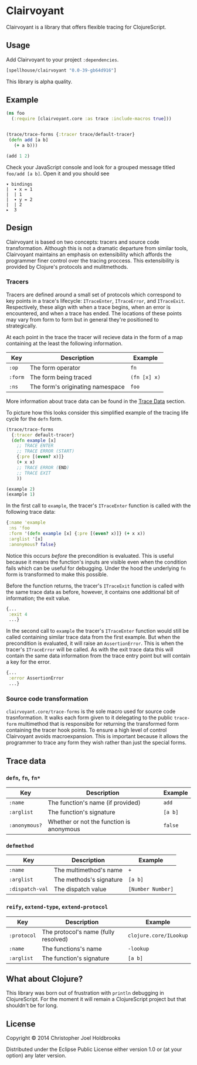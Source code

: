 # Clairvoyant

Clairvoyant is a library that offers flexible tracing for ClojureScript.

## Usage

Add Clairvoyant to your project `:dependencies`.

```clj
[spellhouse/clairvoyant "0.0-39-gb64d916"]
```

This library is alpha quality.

## Example

```clj
(ns foo
  (:require [clairvoyant.core :as trace :include-macros true]))


(trace/trace-forms {:tracer trace/default-tracer}
 (defn add [a b]
   (+ a b)))

(add 1 2)
```

Check your JavaScript console and look for a grouped message titled
`foo/add [a b]`. Open it and you should see

```
▾ bindings
|  ▾ x = 1
|  | 1
|  ▾ y = 2
|  | 2
▸  3
```

## Design

Clairvoyant is based on two concepts: tracers and source code
transformation. Although this is not a dramatic departure from similar
tools, Clairvoyant maintains an emphasis on extensibility which affords
the programmer finer control over the tracing proccess. This
extensibility is provided by Clojure's protocols and mulitmethods.


### Tracers

Tracers are defined around a small set of protocols which
correspond to key points in a trace's lifecycle: `ITraceEnter`,
`ITraceError`, and `ITraceExit`. Respectively, these align with when
a trace begins, when an error is encountered, and when a trace has
ended. The locations of these points may vary from form to form but in
general they're positioned to strategically.

At each point in the trace the tracer will recieve data in the form of
a map containing at the least the following information.

 Key     | Description                      | Example
---------|----------------------------------|--------------
 `:op`   | The form operator                | `fn`
 `:form` | The form being traced            | `(fn [x] x)`
 `:ns`   | The form's originating namespace | `foo`

More information about trace data can be found in the
[Trace Data](#trace-data) section.

To picture how this looks consider this simplified example of the
tracing life cycle for the `defn` form.


```clj
(trace/trace-forms
  {:tracer default-tracer}
  (defn example [x]
    ;; TRACE ENTER
    ;; TRACE ERROR (START)
    {:pre [(even? x)]}
    (+ x x)
    ;; TRACE ERROR (END)
    ;; TRACE EXIT
    ))

(example 2)
(example 1)
```

In the first call to `example`, the tracer's `ITraceEnter` function is
called with the following trace data:

```clj
{:name 'example
 :ns 'foo
 :form '(defn example [x] {:pre [(even? x)]} (+ x x))
 :arglist '[x]
 :anonymous? false}
```

Notice this occurs _before_ the precondition is evaluated. This is
useful because it means the function's inputs are visible even when the
condition fails which can be useful for debugging. Under the hood the
underlying `fn` form is transformed to make this possible.

Before the function returns, the tracer's `ITraceExit` function is
called with the same trace data as before, however, it contains one
additional bit of information; the exit value.

```clj
{...
 :exit 4
 ...}
```

In the second call to `example` the tracer's `ITraceEnter` function
would still be called containing similar trace data from the first
example. But when the precondition is evaluated, it will raise an
`AssertionError`. This is when the tracer's `ITraceError` will be
called. As with the exit trace data this will contain the same data
information from the trace entry point but will contain a key for the
error.

```clj
{...
 :error AssertionError
 ...}
```

### Source code transformation

`clairvoyant.core/trace-forms` is the sole macro used for source code
trasnformation. It walks each form given to it delegating to the public
`trace-form` multimethod that is responsible for returning the transformed
form containing the tracer hook points. To ensure a high level of control
Clairvoyant avoids macroexpansion. This is important because it allows the
programmer to trace any form they wish rather than just the special forms.

## Trace data

### `defn`, `fn`, `fn*`

 Key           | Description                              | Example
---------------|------------------------------------------|---------
 `:name`       | The function's name (if provided)        | `add`
 `:arglist`    | The function's signature                 | `[a b]`
 `:anonymous?` | Whether or not the function is anonymous | `false`

### `defmethod`

 Key             | Description                        | Example
-----------------|------------------------------------|-------------------
 `:name`         | The multimethod's name             | `+`
 `:arglist`      | The methods's signature            | `[a b]`
 `:dispatch-val` | The dispatch value                 | `[Number Number]`


### `reify`, `extend-type`, `extend-protocol`

 Key         | Description                          | Example
-------------|--------------------------------------|------------------------
 `:protocol` | The protocol's name (fully resolved) | `clojure.core/ILookup`
 `:name`     | The functions's name                 | `-lookup`
 `:arglist`  | The function's signature             | `[a b]`


## What about Clojure?

This library was born out of frustration with `println` debugging in
ClojureScript. For the moment it will remain a ClojureScript project but
that shouldn't be for long.

## License

Copyright © 2014 Christopher Joel Holdbrooks

Distributed under the Eclipse Public License either version 1.0 or (at
your option) any later version.
